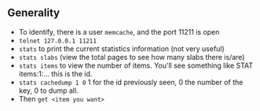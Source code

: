 ## Generality

- To identify, there is a user ```memcache```, and the port 11211 is open
- ```telnet 127.0.0.1 11211```
- ```stats``` to print the current statistics information (not very useful)
- ```stats slabs``` (view the total pages to see how many slabs there is/are)
- ```stats items``` to view the number of items. You'll see something like STAT items:1:... this is the id.
- ```stats cachedump 1 0``` 1 for the id previously seen, 0 the number of the key, 0 to dump all.
- Then ```get <item you want>```
